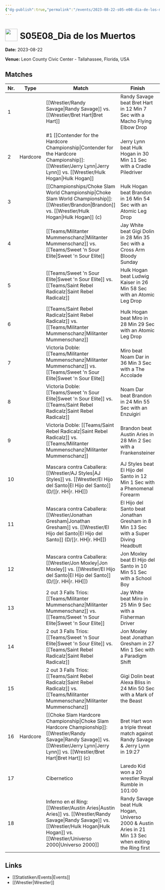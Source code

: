 ```yaml
---
{"dg-publish":true,"permalink":"/events/2023-08-22-s05-e08-dia-de-los-muertos/","title":"S05E08_Dia de los Muertos","noteIcon":""}
---
```



# <img src="https://github.com/CptSpaulding1980/choke-slam-wrestling/releases/download/images/ChokeSlam.png" width="40" style="vertical-align:bottom; margin-right:8px;">**S05E08_Dia de los Muertos**

**Date:** 2023-08-22

**Venue:** Leon County Civic Center - Tallahassee, Florida, USA

## Matches

| Nr. | Type | Match | Finish | Time | Rating | Score |
|-----|------|-------|--------|------|--------|-------|
| 1 |  | [[Wrestler/Randy Savage\|Randy Savage]] vs. [[Wrestler/Bret Hart\|Bret Hart]] | Randy Savage beat Bret Hart in 12 Min 7 Sec with a Macho Flying Elbow Drop | 12:07 | ★★★★1/4 | 88 |
| 2 | Hardcore | #1 [[Contender for the Hardcore Championship\|Contender for the Hardcore Championship]]: [[Wrestler/Jerry Lynn\|Jerry Lynn]] vs. [[Wrestler/Hulk Hogan\|Hulk Hogan]] | Jerry Lynn beat Hulk Hogan in 30 Min 11 Sec with a Cradle Piledriver | 30:11 | ★★★★3/4 | 98 |
| 3 |  | [[Championships/Choke Slam World Championship\|Choke Slam World Championship]]: [[Wrestler/Brandon\|Brandon]] vs. [[Wrestler/Hulk Hogan\|Hulk Hogan]] (c) | Hulk Hogan beat Brandon in 16 Min 54 Sec with an Atomic Leg Drop | 16:54 | ★★★★ | 84 |
| 4 |  | [[Teams/Militanter Mummenschanz\|Militanter Mummenschanz]] vs. [[Teams/Sweet 'n Sour Elite\|Sweet 'n Sour Elite]] | Jay White beat Gigi Dolin in 28 Min 35 Sec with a Cross Arm Bloody Sunday | 28:35 | ★★★★1/2 | 93 |
| 5 |  | [[Teams/Sweet 'n Sour Elite\|Sweet 'n Sour Elite]] vs. [[Teams/Saint Rebel Radicalz\|Saint Rebel Radicalz]] | Hulk Hogan beat Ludwig Kaiser in 26 Min 58 Sec with an Atomic Leg Drop | 26:58 | ★★★★ | 87 |
| 6 |  | [[Teams/Saint Rebel Radicalz\|Saint Rebel Radicalz]] vs. [[Teams/Militanter Mummenschanz\|Militanter Mummenschanz]] | Hulk Hogan beat Miro in 28 Min 29 Sec with an Atomic Leg Drop | 28:29 | ★★★3/4 | 83 |
| 7 |  | Victoria Doble: [[Teams/Militanter Mummenschanz\|Militanter Mummenschanz]] vs. [[Teams/Sweet 'n Sour Elite\|Sweet 'n Sour Elite]] | Miro beat Noam Dar in 36 Min 3 Sec with a The Accolade | 36:03 | ★★★★1/2 | 92 |
| 8 |  | Victoria Doble: [[Teams/Sweet 'n Sour Elite\|Sweet 'n Sour Elite]] vs. [[Teams/Saint Rebel Radicalz\|Saint Rebel Radicalz]] | Noam Dar beat Brandon in 24 Min 55 Sec with an Enzuigiri | 24:55 | ★★★★ | 86 |
| 9 |  | Victoria Doble: [[Teams/Saint Rebel Radicalz\|Saint Rebel Radicalz]] vs. [[Teams/Militanter Mummenschanz\|Militanter Mummenschanz]] | Brandon beat Austin Aries in 28 Min 2 Sec with a Frankensteiner | 28:02 | ★★★★3/4 | 98 |
| 10 |  | Mascara contra Caballera: [[Wrestler/AJ Styles\|AJ Styles]] vs. [[Wrestler/El Hijo del Santo\|El Hijo del Santo]] (D/[[r. HH\|r. HH]]) | AJ Styles beat El Hijo del Santo in 12 Min 1 Sec with a Phenomenal Forearm | 12:01 | ★★★★1/4 | 91 |
| 11 |  | Mascara contra Caballera: [[Wrestler/Jonathan Gresham\|Jonathan Gresham]] vs. [[Wrestler/El Hijo del Santo\|El Hijo del Santo]] (D/[[r. HH\|r. HH]]) | El Hijo del Santo beat Jonathan Gresham in 8 Min 13 Sec with a Super Diving Headbutt | 8:13 | ★★1/2 | 65 |
| 12 |  | Mascara contra Caballera: [[Wrestler/Jon Moxley\|Jon Moxley]] vs. [[Wrestler/El Hijo del Santo\|El Hijo del Santo]] (D/[[r. HH\|r. HH]]) | Jon Moxley beat El Hijo del Santo in 10 Min 51 Sec with a School Boy | 10:51 | ★★★★ | 87 |
| 13 |  | 2 out 3 Falls Trios: [[Teams/Militanter Mummenschanz\|Militanter Mummenschanz]] vs. [[Teams/Sweet 'n Sour Elite\|Sweet 'n Sour Elite]] | Jay White beat Miro in 25 Min 9 Sec with a Fisherman Driver | 54:54 | ★★★★1/4 | 91 |
| 14 |  | 2 out 3 Falls Trios: [[Teams/Sweet 'n Sour Elite\|Sweet 'n Sour Elite]] vs. [[Teams/Saint Rebel Radicalz\|Saint Rebel Radicalz]] | Jon Moxley beat Jonathan Gresham in 27 Min 1 Sec with a Paradigm Shift | 54:54 | ★★★★1/2 | 94 |
| 15 |  | 2 out 3 Falls Trios: [[Teams/Saint Rebel Radicalz\|Saint Rebel Radicalz]] vs. [[Teams/Militanter Mummenschanz\|Militanter Mummenschanz]] | Gigi Dolin beat Alexa Bliss in 24 Min 50 Sec with a Mark of the Beast | 107:107 | ★★★★1/2 | 94 |
| 16 | Hardcore | [[Choke Slam Hardcore Championship\|Choke Slam Hardcore Championship]]: [[Wrestler/Randy Savage\|Randy Savage]] vs. [[Wrestler/Jerry Lynn\|Jerry Lynn]] vs. [[Wrestler/Bret Hart\|Bret Hart]] (c) | Bret Hart won a triple threat match against Randy Savage & Jerry Lynn in  19:27 | 19:27 | ★★★★3/4 | 98 |
| 17 |  | Cibernetico | Laredo Kid won a 20 wrestler Royal Rumble in  101:00 | 101:00 | ★★★★★ | 100 |
| 18 |  | Inferno en el Ring: [[Wrestler/Austin Aries\|Austin Aries]] vs. [[Wrestler/Randy Savage\|Randy Savage]] vs. [[Wrestler/Hulk Hogan\|Hulk Hogan]] vs. [[Wrestler/Universo 2000\|Universo 2000]] | Randy Savage beat Hulk Hogan, Universo 2000 & Austin Aries in 21 Min 13 Sec when exiting the Ring first | 21:13 | ★★★★1/4 | 88 |

## Links
- [[Statistiken/Events\|Events]]
- [[Wrestler\|Wrestler]]
